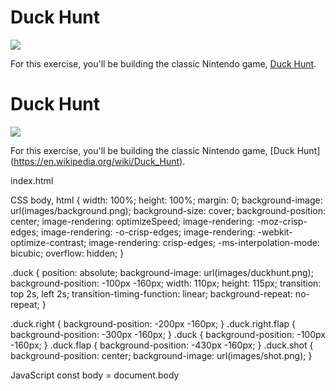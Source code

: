 # Duck Hunt

![](https://media.giphy.com/media/TWxWXeuF8rIhG/giphy.gif)

For this exercise, you'll be building the classic Nintendo game, 
[Duck Hunt](https://en.wikipedia.org/wiki/Duck_Hunt).
# Duck Hunt

![](https://media.giphy.com/media/TWxWXeuF8rIhG/giphy.gif)

For this exercise, you'll be building the classic Nintendo game, [Duck Hunt]
(https://en.wikipedia.org/wiki/Duck_Hunt).

index.html
<!DOCTYPE html>
<html lang="en">
  <head>
    <meta charset="UTF-8">
    <meta http-equiv="X-UA-Compatible" content="IE=edge">
    <meta name="viewport" content="width=device-width, initial-scale=1.0">
    <link rel="stylesheet" href="duckhunt.css" />
    <title>Duck Hunt</title>
  </head>
  <body>
    <script src="duckhunt.js"></script>
  </body>
</html>

CSS
body,
html {
  width: 100%;
  height: 100%;
  margin: 0;
  background-image: url(images/background.png);
  background-size: cover;
  background-position: center;
  image-rendering: optimizeSpeed;
  image-rendering: -moz-crisp-edges;
  image-rendering: -o-crisp-edges;
  image-rendering: -webkit-optimize-contrast;
  image-rendering: crisp-edges;
  -ms-interpolation-mode: bicubic;
  overflow: hidden;
}

.duck {
  position: absolute;
  background-image: url(images/duckhunt.png);
  background-position: -100px -160px;
  width: 110px;
  height: 115px;
  transition: top 2s, left 2s;
  transition-timing-function: linear;
  background-repeat: no-repeat;
}

.duck.right {
  background-position: -200px -160px;
}
.duck.right.flap {
  background-position: -300px -160px;
}
.duck {
  background-position: -100px -160px;
}
.duck.flap {
  background-position: -430px -160px;
}
.duck.shot {
  background-position: center;
  background-image: url(images/shot.png);
}

JavaScript
const body = document.body